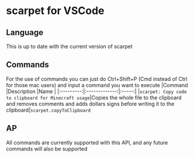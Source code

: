 # scarpet for VSCode

## Language

This is up to date with the current version of scarpet

## Commands

For the use of commands you can just do Ctrl+Shift+P (Cmd instead of Ctrl for those mac users) and input a command you want to execute
|Command    |Description    |Name   |
|:---------:|:-------------:|:-----:|
|`scarpet: Copy code to clipboard for Minecraft usage`|Copies the whole file to the clipboard and removes comments and adds dollars signs before writing it to the clipboard|`scarpet.copyToClipboard`

## AP

All commands are currently supported with this API, and any future commands will also be supported
